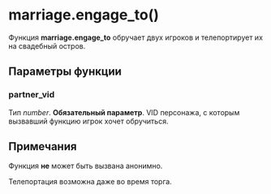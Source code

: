 # marriage.engage_to()
Функция **marriage.engage_to** обручает двух игроков и телепортирует их на свадебный остров.

## Параметры функции
### partner_vid
Тип *number*. **Обязательный параметр**. VID персонажа, с которым вызвавший функцию игрок хочет обручиться.

## Примечания
Функция **не** может быть вызвана анонимно.

Телепортация возможна даже во время торга.
